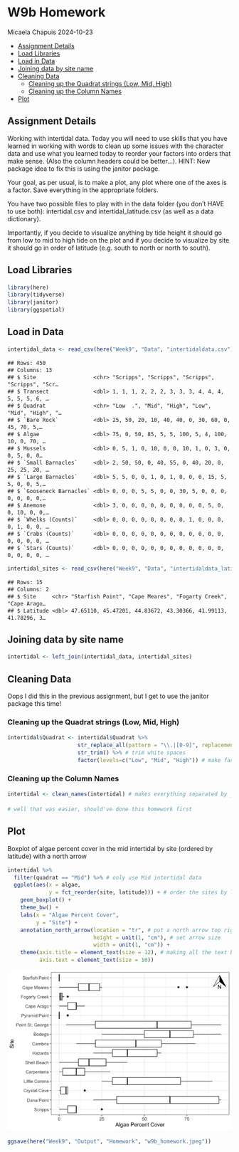 W9b Homework
================
Micaela Chapuis
2024-10-23

- [Assignment Details](#assignment-details)
- [Load Libraries](#load-libraries)
- [Load in Data](#load-in-data)
- [Joining data by site name](#joining-data-by-site-name)
- [Cleaning Data](#cleaning-data)
  - [Cleaning up the Quadrat strings (Low, Mid,
    High)](#cleaning-up-the-quadrat-strings-low-mid-high)
  - [Cleaning up the Column Names](#cleaning-up-the-column-names)
- [Plot](#plot)

## Assignment Details

Working with intertidal data. Today you will need to use skills that you
have learned in working with words to clean up some issues with the
character data and use what you learned today to reorder your factors
into orders that make sense. (Also the column headers could be better…).
HINT: New package idea to fix this is using the janitor package.

Your goal, as per usual, is to make a plot, any plot where one of the
axes is a factor. Save everything in the appropriate folders.

You have two possible files to play with in the data folder (you don’t
HAVE to use both): intertidal.csv and intertidal_latitude.csv (as well
as a data dictionary).

Importantly, if you decide to visualize anything by tide height it
should go from low to mid to high tide on the plot and if you decide to
visualize by site it should go in order of latitude (e.g. south to north
or north to south).

## Load Libraries

``` r
library(here)
library(tidyverse)
library(janitor)
library(ggspatial)
```

## Load in Data

``` r
intertidal_data <- read_csv(here("Week9", "Data", "intertidaldata.csv")) %>% glimpse()
```

    ## Rows: 450
    ## Columns: 13
    ## $ Site                  <chr> "Scripps", "Scripps", "Scripps", "Scripps", "Scr…
    ## $ Transect              <dbl> 1, 1, 1, 2, 2, 2, 3, 3, 3, 4, 4, 4, 5, 5, 5, 6, …
    ## $ Quadrat               <chr> "Low  .", "Mid", "High", "Low", "Mid", "High", "…
    ## $ `Bare Rock`           <dbl> 25, 50, 20, 10, 40, 40, 0, 30, 60, 0, 45, 70, 5,…
    ## $ Algae                 <dbl> 75, 0, 50, 85, 5, 5, 100, 5, 4, 100, 10, 0, 70, …
    ## $ Mussels               <dbl> 0, 5, 1, 0, 10, 0, 0, 10, 1, 0, 3, 0, 0, 5, 0, 0…
    ## $ `Small Barnacles`     <dbl> 2, 50, 50, 0, 40, 55, 0, 40, 20, 0, 25, 25, 20, …
    ## $ `Large Barnacles`     <dbl> 5, 5, 0, 0, 1, 0, 1, 0, 0, 0, 15, 5, 5, 0, 0, 5,…
    ## $ `Gooseneck Barnacles` <dbl> 0, 0, 0, 5, 5, 0, 0, 30, 5, 0, 0, 0, 0, 0, 0, 0,…
    ## $ Anemone               <dbl> 3, 0, 0, 0, 0, 0, 0, 0, 0, 0, 5, 0, 0, 10, 0, 0,…
    ## $ `Whelks (Counts)`     <dbl> 0, 0, 0, 0, 0, 0, 0, 0, 1, 0, 0, 0, 0, 1, 0, 0, …
    ## $ `Crabs (Counts)`      <dbl> 0, 0, 0, 0, 0, 0, 0, 0, 0, 0, 0, 0, 0, 0, 0, 0, …
    ## $ `Stars (Counts)`      <dbl> 0, 0, 0, 0, 0, 0, 0, 0, 0, 0, 0, 0, 0, 0, 0, 0, …

``` r
intertidal_sites <- read_csv(here("Week9", "Data", "intertidaldata_latitude.csv")) %>% glimpse()
```

    ## Rows: 15
    ## Columns: 2
    ## $ Site     <chr> "Starfish Point", "Cape Meares", "Fogarty Creek", "Cape Arago…
    ## $ Latitude <dbl> 47.65110, 45.47201, 44.83672, 43.30366, 41.99113, 41.78296, 3…

## Joining data by site name

``` r
intertidal <- left_join(intertidal_data, intertidal_sites)
```

## Cleaning Data

Oops I did this in the previous assignment, but I get to use the janitor
package this time!

### Cleaning up the Quadrat strings (Low, Mid, High)

``` r
intertidal$Quadrat <- intertidal$Quadrat %>% 
                      str_replace_all(pattern = "\\.|[0-9]", replacement = "") %>% # replace periods or numbers with nothing
                      str_trim() %>% # trim white spaces
                      factor(levels=c("Low", "Mid", "High")) # make factor and put levels in specific order
```

### Cleaning up the Column Names

``` r
intertidal <- clean_names(intertidal) # makes everything separated by _ and lowercase

# well that was easier, should've done this homework first
```

## Plot

Boxplot of algae percent cover in the mid intertidal by site (ordered by
latitude) with a north arrow

``` r
intertidal %>% 
  filter(quadrat == "Mid") %>% # only use Mid intertidal data
  ggplot(aes(x = algae, 
             y = fct_reorder(site, latitude))) + # order the sites by latitude (ascending)
    geom_boxplot() +
    theme_bw() +
    labs(x = "Algae Percent Cover",
         y = "Site") +
    annotation_north_arrow(location = "tr", # put a north arrow top right
                           height = unit(1, "cm"), # set arrow size
                           width = unit(1, "cm")) +
    theme(axis.title = element_text(size = 12), # making all the text bigger
          axis.text = element_text(size = 10))
```

![](w9b_homework_files/figure-gfm/unnamed-chunk-6-1.png)<!-- -->

``` r
ggsave(here("Week9", "Output", "Homework", "w9b_homework.jpeg"))
```
